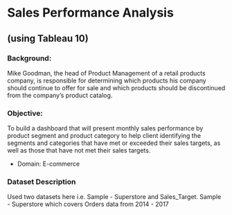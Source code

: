 # Sales Performance Analysis
## (using Tableau 10)

### Background:
Mike Goodman, the head of Product Management of a retail products company, is responsible for determining which products his company should continue to offer for sale and which products should be discontinued from the company’s product catalog. 

### Objective:
To build a dashboard that will present monthly sales performance by product segment and product category to help client identifying the segments and categories that have met or exceeded their sales targets, as well as those that have not met their sales targets. 
- Domain: E-commerce

### Dataset Description
Used two datasets here i.e. Sample - Superstore and Sales_Target.
Sample - Superstore which covers Orders data from 2014 - 2017


